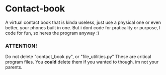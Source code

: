 # Contact-book
A virtual contact book that  is kinda useless, just use a physical one or even better, your phones built in one. But i dont code for praticality or purpose, I code for fun, so heres the program anyway :)

### ATTENTION!
Do not delete "contact_book.py", or "file_utilities.py"
These are critical program files.
You __could__ delete them if you wanted to though. im not your parents.
